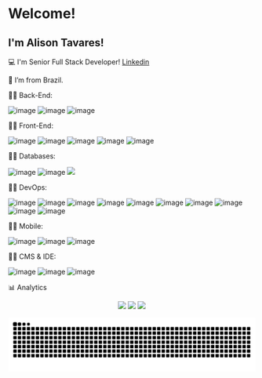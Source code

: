 # Welcome!

## I'm Alison Tavares!

:computer: I'm Senior Full Stack Developer! <a href='https://www.linkedin.com/in/alison-tavares-681226158/'>Linkedin</a>

:house_with_garden: I’m from Brazil.

👨‍💻 Back-End:

![image](https://img.shields.io/badge/PHP-777BB4?style=for-the-badge&logo=php&logoColor=white) ![image](https://img.shields.io/badge/Node.js-339933?style=for-the-badge&logo=nodedotjs&logoColor=white) ![image](https://img.shields.io/badge/Python-FFD43B?style=for-the-badge&logo=python&logoColor=darkgreen)

👨‍💻 Front-End:

![image](https://img.shields.io/badge/HTML5-E34F26?style=for-the-badge&logo=html5&logoColor=white) ![image](https://img.shields.io/badge/CSS3-1572B6?style=for-the-badge&logo=css3&logoColor=white) ![image](https://img.shields.io/badge/JavaScript-323330?style=for-the-badge&logo=javascript&logoColor=F7DF1E) ![image](https://img.shields.io/badge/Bootstrap-563D7C?style=for-the-badge&logo=bootstrap&logoColor=white) ![image](https://img.shields.io/badge/jQuery-0769AD?style=for-the-badge&logo=jquery&logoColor=white)


👨‍💻 Databases:

![image](https://img.shields.io/badge/MySQL-00000F?style=for-the-badge&logo=mysql&logoColor=white) ![image](https://img.shields.io/badge/MariaDB-003545?style=for-the-badge&logo=mariadb&logoColor=white) <img src="https://img.shields.io/badge/Microsoft_SQL_Server-CC2927?style=for-the-badge&logo=microsoft-sql-server&logoColor=white"/>


👨‍💻 DevOps:

![image](https://img.shields.io/badge/Docker-2CA5E0?style=for-the-badge&logo=docker&logoColor=white) ![image](https://img.shields.io/badge/Git-F05032?style=for-the-badge&logo=git&logoColor=white) ![image](https://img.shields.io/badge/Nginx-009639?style=for-the-badge&logo=nginx&logoColor=white) ![image](https://img.shields.io/badge/Xampp-F37623?style=for-the-badge&logo=xampp&logoColor=white) ![image](https://img.shields.io/badge/Tor_Browser-7D4698?style=for-the-badge&logo=Tor-Browser&logoColor=white) ![image](https://img.shields.io/badge/Linux-FCC624?style=for-the-badge&logo=linux&logoColor=black)  ![image](https://img.shields.io/badge/Kali_Linux-557C94?style=for-the-badge&logo=kali-linux&logoColor=white) ![image](https://img.shields.io/badge/Ubuntu-E95420?style=for-the-badge&logo=ubuntu&logoColor=white) ![image](https://img.shields.io/badge/Debian-A81D33?style=for-the-badge&logo=debian&logoColor=white) ![image](https://img.shields.io/badge/Red%20Hat-EE0000?style=for-the-badge&logo=redhat&logoColor=white)


👨‍💻 Mobile:

![image](https://img.shields.io/badge/React_Native-20232A?style=for-the-badge&logo=react&logoColor=61DAFB) ![image](https://img.shields.io/badge/Expo-1B1F23?style=for-the-badge&logo=expo&logoColor=white) ![image](https://img.shields.io/badge/Android-3DDC84?style=for-the-badge&logo=android&logoColor=white)


👨‍💻 CMS & IDE:

![image](https://img.shields.io/badge/Wordpress-21759B?style=for-the-badge&logo=wordpress&logoColor=white)  ![image](https://img.shields.io/badge/Drupal-0678BE?style=for-the-badge&logo=drupal&logoColor=white) ![image](https://img.shields.io/badge/Visual_Studio_Code-0078D4?style=for-the-badge&logo=visual%20studio%20code&logoColor=white) 


📊 Analytics 
<div style="text-align:center; justify-content: center;">
    <a>
      <img height="180em" src="https://github-readme-streak-stats.herokuapp.com?user=alisonbjjk&theme=dracula&date_format=M%20j%5B%2C%20Y%5D"/>
      <img height="180em" src="https://github-readme-stats.vercel.app/api?username=alisonbjjk&show_icons=true&theme=dracula&include_all_commits=true&count_private=true"/>
      <img height="180em" src="https://github-readme-stats.vercel.app/api/top-langs/?username=alisonbjjk&layout=compact&langs_count=7&theme=dracula"/>
    </a>
 </div>

![image](https://github.com/hyuko21/hyuko21/blob/output/github-snake-dark.svg)
